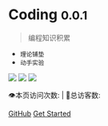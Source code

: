 

# Coding <small>0.0.1</small>
> 编程知识积累

- `理论铺垫`
- `动手实验`

![](https://img.shields.io/badge/version-v0.0.1-green.svg)   ![](https://img.shields.io/badge/author-Aphysia-yellow.svg)   ![](https://img.shields.io/badge/license-MIT-blue.svg)


<span id="busuanzi_container_site_pv" style="display: inline;">
    👁️本页访问次数:<span id="busuanzi_value_site_pv"></span> 
</span>
<span id="busuanzi_container_site_uv" style="display: inline;"> 
    | 🧑总访客数: <span id="busuanzi_value_site_uv"></span>
</span>

[GitHub](https://github.com/Damaer/Coding)
[Get Started](#Coding)